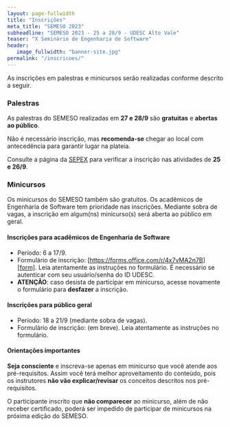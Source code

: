 ```yaml
---
layout: page-fullwidth
title: "Inscrições"
meta_title: "SEMESO 2023"
subheadline: "SEMESO 2023 - 25 a 28/9 - UDESC Alto Vale"
teaser: "X Seminário de Engenharia de Software"
header:
   image_fullwidth: "banner-site.jpg"
permalink: "/inscricoes/"
---
```


As inscrições em palestras e minicursos serão realizadas conforme descrito a seguir.

### Palestras

As palestras do SEMESO realizadas em **27 e 28/9** são **gratuitas** e **abertas ao público**. 

Não é necessário inscrição, mas **recomenda-se** chegar ao local com antecedência para garantir lugar na plateia.

Consulte a página da [SEPEX][sepex] para verificar a inscrição nas atividades de **25 e 26/9**.

### Minicursos

Os minicursos do SEMESO também são gratuitos. Os acadêmicos de Engenharia de Software tem prioridade nas inscrições. Mediante sobra de vagas, a inscrição em algum(ns) minicurso(s) será aberta ao público em geral.


#### Inscrições para acadêmicos de Engenharia de Software
- Período: 6 a 17/9.
- Formulário de inscrição: [https://forms.office.com/r/4x7vMA2n7B][form]. Leia atentamente as instruções no formulário. É necessário se autenticar com seu usuário/senha do ID UDESC.
- **ATENÇÃO**: caso desista de participar em minicurso, acesse novamente o formulário para **desfazer** a inscrição.


#### Inscrições para público geral
- Período: 18 a 21/9 (mediante sobra de vagas).
- Formulário de inscrição: (em breve). Leia atentamente as instruções no formulário.

#### Orientações importantes

**Seja consciente** e inscreva-se apenas em minicurso que você atende aos pré-requisitos. Assim você terá melhor aproveitamento do conteúdo, pois os instrutores **não vão explicar/revisar** os conceitos descritos nos pré-requisitos. 

O participante inscrito que **não comparecer** ao minicurso, além de não receber certificado, poderá ser impedido de participar de minicursos na próxima edição do SEMESO.


[sepex]: https://www.udesc.br/ceavi/sepex/2023
[form]: https://forms.office.com/r/4x7vMA2n7B

